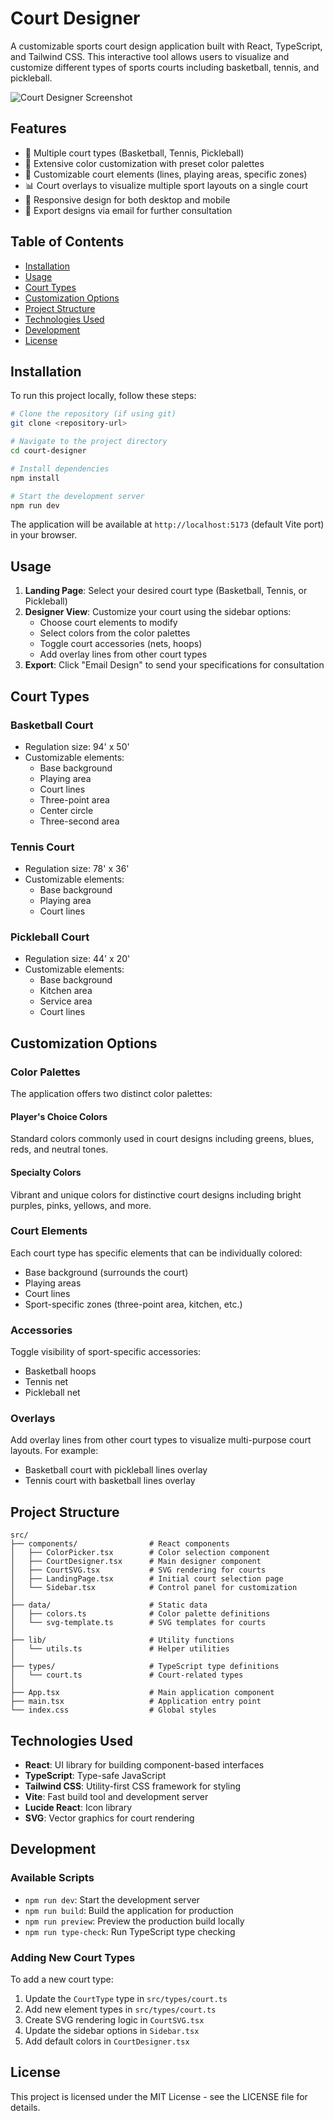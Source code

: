 # Court Designer

A customizable sports court design application built with React, TypeScript, and Tailwind CSS. This interactive tool allows users to visualize and customize different types of sports courts including basketball, tennis, and pickleball.

![Court Designer Screenshot](https://via.placeholder.com/800x400?text=Court+Designer+Screenshot)

## Features

- 🏀 Multiple court types (Basketball, Tennis, Pickleball)
- 🎨 Extensive color customization with preset color palettes
- 🧩 Customizable court elements (lines, playing areas, specific zones)
- 📊 Court overlays to visualize multiple sport layouts on a single court
- 📱 Responsive design for both desktop and mobile
- 📧 Export designs via email for further consultation

## Table of Contents

- [Installation](#installation)
- [Usage](#usage)
- [Court Types](#court-types)
- [Customization Options](#customization-options)
- [Project Structure](#project-structure)
- [Technologies Used](#technologies-used)
- [Development](#development)
- [License](#license)

## Installation

To run this project locally, follow these steps:

```bash
# Clone the repository (if using git)
git clone <repository-url>

# Navigate to the project directory
cd court-designer

# Install dependencies
npm install

# Start the development server
npm run dev
```

The application will be available at `http://localhost:5173` (default Vite port) in your browser.

## Usage

1. **Landing Page**: Select your desired court type (Basketball, Tennis, or Pickleball)
2. **Designer View**: Customize your court using the sidebar options:
   - Choose court elements to modify
   - Select colors from the color palettes
   - Toggle court accessories (nets, hoops)
   - Add overlay lines from other court types
3. **Export**: Click "Email Design" to send your specifications for consultation

## Court Types

### Basketball Court
- Regulation size: 94' x 50'
- Customizable elements:
  - Base background
  - Playing area
  - Court lines
  - Three-point area
  - Center circle
  - Three-second area

### Tennis Court
- Regulation size: 78' x 36'
- Customizable elements:
  - Base background
  - Playing area
  - Court lines

### Pickleball Court
- Regulation size: 44' x 20'
- Customizable elements:
  - Base background
  - Kitchen area
  - Service area
  - Court lines

## Customization Options

### Color Palettes

The application offers two distinct color palettes:

#### Player's Choice Colors
Standard colors commonly used in court designs including greens, blues, reds, and neutral tones.

#### Specialty Colors
Vibrant and unique colors for distinctive court designs including bright purples, pinks, yellows, and more.

### Court Elements

Each court type has specific elements that can be individually colored:
- Base background (surrounds the court)
- Playing areas
- Court lines
- Sport-specific zones (three-point area, kitchen, etc.)

### Accessories

Toggle visibility of sport-specific accessories:
- Basketball hoops
- Tennis net
- Pickleball net

### Overlays

Add overlay lines from other court types to visualize multi-purpose court layouts. For example:
- Basketball court with pickleball lines overlay
- Tennis court with basketball lines overlay

## Project Structure

```
src/
├── components/                # React components
│   ├── ColorPicker.tsx        # Color selection component
│   ├── CourtDesigner.tsx      # Main designer component
│   ├── CourtSVG.tsx           # SVG rendering for courts
│   ├── LandingPage.tsx        # Initial court selection page
│   └── Sidebar.tsx            # Control panel for customization
│
├── data/                      # Static data
│   ├── colors.ts              # Color palette definitions
│   └── svg-template.ts        # SVG templates for courts
│
├── lib/                       # Utility functions
│   └── utils.ts               # Helper utilities
│
├── types/                     # TypeScript type definitions
│   └── court.ts               # Court-related types
│
├── App.tsx                    # Main application component
├── main.tsx                   # Application entry point
└── index.css                  # Global styles
```

## Technologies Used

- **React**: UI library for building component-based interfaces
- **TypeScript**: Type-safe JavaScript
- **Tailwind CSS**: Utility-first CSS framework for styling
- **Vite**: Fast build tool and development server
- **Lucide React**: Icon library
- **SVG**: Vector graphics for court rendering

## Development

### Available Scripts

- `npm run dev`: Start the development server
- `npm run build`: Build the application for production
- `npm run preview`: Preview the production build locally
- `npm run type-check`: Run TypeScript type checking

### Adding New Court Types

To add a new court type:

1. Update the `CourtType` type in `src/types/court.ts`
2. Add new element types in `src/types/court.ts`
3. Create SVG rendering logic in `CourtSVG.tsx`
4. Update the sidebar options in `Sidebar.tsx`
5. Add default colors in `CourtDesigner.tsx`

## License

This project is licensed under the MIT License - see the LICENSE file for details.
